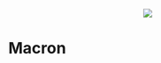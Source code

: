 <p align="center">
  <img src="https://raw.githubusercontent.com/bukharim96/macron/master/resources/macron-logo.png">
</p>

# Macron
